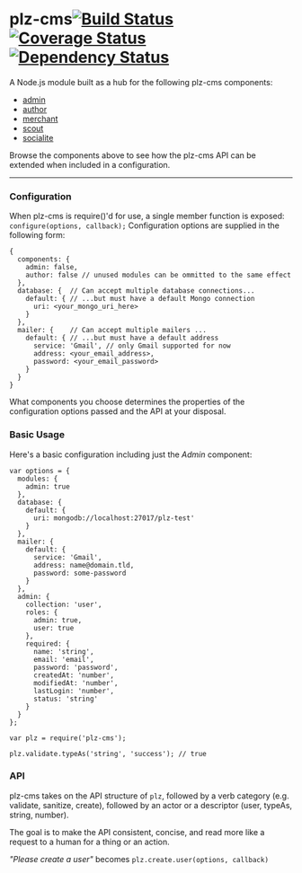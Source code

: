 # plz-cms[![Build Status](https://travis-ci.org/gconsidine/plz-cms.svg)](https://travis-ci.org/gconsidine/plz-cms) [![Coverage Status](https://img.shields.io/coveralls/gconsidine/plz-cms.svg)](https://coveralls.io/r/gconsidine/plz-cms) [![Dependency Status](https://david-dm.org/gconsidine/plz-cms.svg)](https://david-dm.org/gconsidine/plz-cms)


A Node.js module built as a hub for the following plz-cms components:

  * [admin](https://github.com/gconsidine/plz-cms/wiki/admin)
  * [author](https://github.com/gconsidine/plz-cms/wiki/author)
  * [merchant](https://github.com/gconsidine/plz-cms/wiki/merchant)
  * [scout](https://github.com/gconsidine/plz-cms/wiki/scout)
  * [socialite](https://github.com/gconsidine/plz-cms/wiki/socialite)

Browse the components above to see how the plz-cms API can be extended when
included in a configuration.

- - -
 
### Configuration

  When plz-cms is require()'d for use, a single member function is exposed: 
  `configure(options, callback);` Configuration options are supplied in the 
  following form:

    {
      components: {
        admin: false,
        author: false // unused modules can be ommitted to the same effect
      },
      database: {  // Can accept multiple database connections...
        default: { // ...but must have a default Mongo connection
          uri: <your_mongo_uri_here>
        }
      },
      mailer: {    // Can accept multiple mailers ...
        default: { // ...but must have a default address
          service: 'Gmail', // only Gmail supported for now
          address: <your_email_address>,
          password: <your_email_password>
        }
      }
    }

  What components you choose determines the properties of the configuration 
  options passed and the API at your disposal.

### Basic Usage

  Here's a basic configuration including just the *Admin* component:

    var options = {
      modules: {
        admin: true
      },
      database: {
        default: {
          uri: mongodb://localhost:27017/plz-test'
        }
      },
      mailer: {
        default: {
          service: 'Gmail',
          address: name@domain.tld,
          password: some-password
        }
      },
      admin: {
        collection: 'user',
        roles: {
          admin: true,
          user: true
        },
        required: {
          name: 'string',
          email: 'email',
          password: 'password',
          createdAt: 'number',
          modifiedAt: 'number',
          lastLogin: 'number',
          status: 'string'
        }
      }
    };

    var plz = require('plz-cms');
    
    plz.validate.typeAs('string', 'success'); // true

### API

  plz-cms takes on the API structure of `plz`, followed by a verb category 
  (e.g. validate, sanitize, create), followed by an actor or a descriptor 
  (user, typeAs, string, number).  
  
  The goal is to make the API consistent, concise, and read more like a request
  to a human for a thing or an action.

  *"Please create a user"* becomes `plz.create.user(options, callback)`


